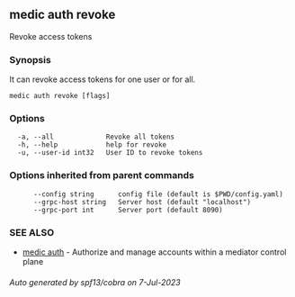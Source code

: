 ## medic auth revoke

Revoke access tokens

### Synopsis

It can revoke access tokens for one user or for all.

```
medic auth revoke [flags]
```

### Options

```
  -a, --all             Revoke all tokens
  -h, --help            help for revoke
  -u, --user-id int32   User ID to revoke tokens
```

### Options inherited from parent commands

```
      --config string      config file (default is $PWD/config.yaml)
      --grpc-host string   Server host (default "localhost")
      --grpc-port int      Server port (default 8090)
```

### SEE ALSO

* [medic auth](medic_auth.md)	 - Authorize and manage accounts within a mediator control plane

###### Auto generated by spf13/cobra on 7-Jul-2023
